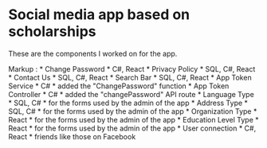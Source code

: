 # Social media app based on scholarships
These are the components I worked on for the app. <br>

 Markup : * Change Password
              * C#, React
          * Privacy Policy
              * SQL, C#, React
          * Contact Us
              * SQL, C#, React
          * Search Bar
              * SQL, C#, React
          * App Token Service
              * C#
                  * added the "ChangePassword" function
          * App Token Controller
              * C#
                  * added the "changePassword" API route
          * Language Type
              * SQL, C#
                  * for the forms used by the admin of the app
          * Address Type
              * SQL, C#
                  * for the forms used by the admin of the app
          * Organization Type
              * React
                  * for the forms used by the admin of the app
          * Education Level Type
              * React
                  * for the forms used by the admin of the app
          * User connection
              * C#, React
                  * friends like those on Facebook
